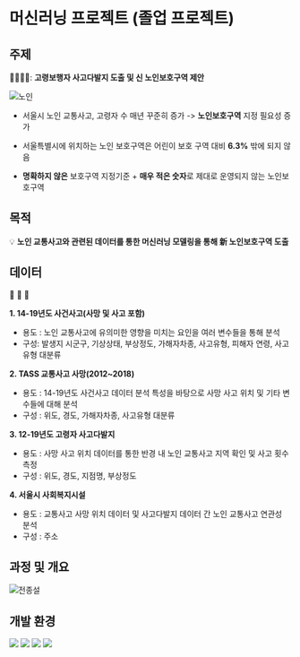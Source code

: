 # 머신러닝 프로젝트 (졸업 프로젝트)

## 주제

:car:🚥:car::traffic_light:: **고령보행자 사고다발지 도출 및 신 노인보호구역 제안**

![노인](https://user-images.githubusercontent.com/92377162/147870659-2b955df1-124a-454f-b666-8a77c0c26331.png)

* 서울시 노인 교통사고, 고령자 수 매년 꾸준히 증가 -> **노인보호구역** 지정 필요성 증가

* 서울특별시에 위치하는 노인 보호구역은 어린이 보호 구역 대비 **6.3%** 밖에 되지 않음

* **명확하지 않은** 보호구역 지정기준 + **매우 적은 숫자**로 제대로 운영되지 않는 노인보호구역


## 목적

:bulb: **노인 교통사고와 관련된 데이터를 통한 머신러닝 모델링을 통해 新 노인보호구역 도출**


## 데이터

:memo: :memo: :memo:

**1. 14-19년도 사건사고(사망 및 사고 포함)**
   * 용도 : 노인 교통사고에 유의미한 영향을 미치는 요인을 여러 변수들을 통해 분석
   * 구성: 발생지 시군구, 기상상태, 부상정도, 가해자차종, 사고유형, 피해자 연령, 사고유형 대분류 

**2. TASS 교통사고 사망(2012~2018)**
   * 용도 : 14-19년도 사건사고 데이터 분석 특성을 바탕으로 사망 사고 위치 및 기타 변수들에 대해 분석 
   * 구성 : 위도, 경도, 가해자차종, 사고유형 대분류 

**3. 12-19년도 고령자 사고다발지**
   * 용도 : 사망 사고 위치 데이터를 통한 반경 내 노인 교통사고 지역 확인 및 사고 횟수 측정 
   * 구성 : 위도, 경도, 지점명, 부상정도

**4. 서울시 사회복지시설**
   * 용도 : 교통사고 사망 위치 데이터 및 사고다발지 데이터 간 노인 교통사고 연관성 분석 
   * 구성 : 주소


## 과정 및 개요

![전종설](https://user-images.githubusercontent.com/92377162/147871227-6e0d6fa4-e85e-45df-9dfc-d54ec4c8240c.png)

   
## 개발 환경

<div align=left> 
   <img src="https://img.shields.io/badge/python-3776AB?style=for-the-badge&logo=python&logoColor=white"> 
   <img src="https://img.shields.io/badge/jupyter-F37626?style=for-the-badge&logo=jupyter&logoColor=white">
   <img src="https://img.shields.io/badge/google colab-F9AB00?style=for-the-badge&logo=google colab&logoColor=white"> 
   <img src="https://img.shields.io/badge/scikit learn-F7931E?style=for-the-badge&logo=scikit learn&logoColor=white"> 
   <br>
</div> 





